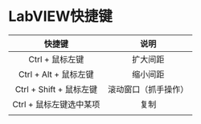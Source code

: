 # LabVIEW快捷键

|         快捷键          |        说明        |
| :--------------------: | :----------------: |
|     Ctrl + 鼠标左键     |      扩大间距       |
| Ctrl +  Alt + 鼠标左键  |      缩小间距       |
| Ctrl + Shift + 鼠标左键 | 滚动窗口（抓手操作） |
| Ctrl + 鼠标左键选中某项  |        复制        |
|                        |                    |



